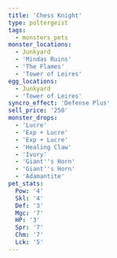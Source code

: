 ```yaml
---
title: 'Chess Knight'
type: poltergeist
tags:
  - monsters_pets
monster_locations:
  - Junkyard
  - 'Mindas Ruins'
  - 'The Flames'
  - 'Tower of Leires'
egg_locations:
  - Junkyard
  - 'Tower of Leires'
syncro_effect: 'Defense Plus'
sell_price: '250'
monster_drops:
  - 'Lucre'
  - 'Exp + Lucre'
  - 'Exp + Lucre'
  - 'Healing Claw'
  - 'Ivory'
  - 'Giant''s Horn'
  - 'Giant''s Horn'
  - 'Adamantite'
pet_stats:
  Pow: '4'
  Skl: '4'
  Def: '3'
  Mgc: '7'
  HP: '3'
  Spr: '7'
  Chm: '7'
  Lck: '5'
---
```

